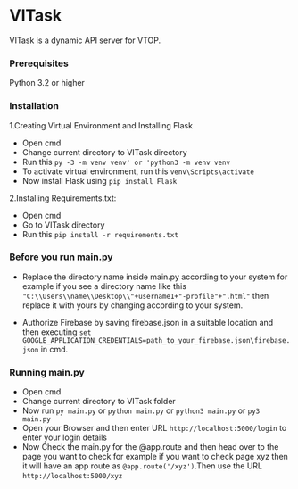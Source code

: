 # VITask
VITask is a dynamic API server for VTOP.

### Prerequisites

Python 3.2 or higher

### Installation

1.Creating Virtual Environment and Installing Flask
* Open cmd
* Change current directory to VITask directory
* Run this `py -3 -m venv venv' or 'python3 -m venv venv`
* To activate virtual environment, run this `venv\Scripts\activate`
* Now install Flask using `pip install Flask`
    
2.Installing Requirements.txt:
* Open cmd
* Go to VITask directory
* Run this `pip install -r requirements.txt`
    
### Before you run main.py
* Replace the directory name inside main.py according to your system
for example if you see a directory name like this `"C:\\Users\\name\\Desktop\\"+username1+"-profile"+".html"` then replace it with yours by changing according to your system.

* Authorize Firebase by saving firebase.json in a suitable location and then executing `set GOOGLE_APPLICATION_CREDENTIALS=path_to_your_firebase.json\firebase.json` in cmd.
    
### Running main.py

* Open cmd
* Change current directory to VITask folder
* Now run `py main.py` or `python main.py` or `python3 main.py` or `py3 main.py`
* Open your Browser and then enter URL `http://localhost:5000/login` to enter your login details
* Now Check the main.py for the @app.route and then head over to the page you want to check for example if you want to check page xyz    then it will have an app route as `@app.route('/xyz')`.Then use the URL `http://localhost:5000/xyz`
